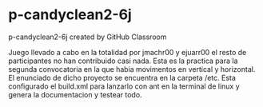 # p-candyclean2-6j
p-candyclean2-6j created by GitHub Classroom

Juego llevado a cabo en la totalidad por jmachr00 y ejuarr00 el resto de participantes no han contribuido casi nada.
Esta es la practica para la segunda convocatoria en la que habia movimentos en vertical y horizontal.
El enunciado de dicho proyecto se encuentra en la carpeta /etc.
Esta configurado el build.xml para lanzarlo con ant en la terminal de linux y genera la documentacion y testear todo.

